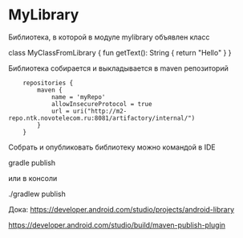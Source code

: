 # MyLibrary

Библиотека, в которой в модуле mylibrary объявлен класс 

class MyClassFromLibrary {
    fun getText(): String {
        return "Hello"
    }
}

Библиотека собирается и выкладывается в maven репозиторий

        repositories {
            maven {
                name = 'myRepo'
                allowInsecureProtocol = true
                url = uri("http://m2-repo.ntk.novotelecom.ru:8081/artifactory/internal/")
            }
        }

Собрать и опубликовать библиотеку можно командой в IDE

gradle publish

или в консоли

./gradlew publish





Дока:
https://developer.android.com/studio/projects/android-library

https://developer.android.com/studio/build/maven-publish-plugin
